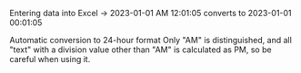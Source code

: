 Entering data into Excel -> 2023-01-01 AM 12:01:05
converts to 2023-01-01 00:01:05

Automatic conversion to 24-hour format
Only "AM" is distinguished, and all "text" with a division value other than "AM" is calculated as PM, so be careful when using it.
